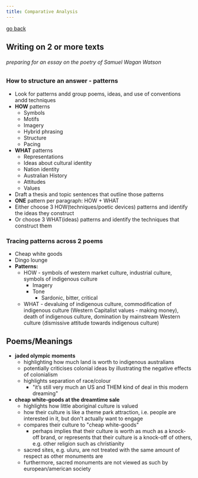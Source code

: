 ```yaml
---
title: Comparative Analysis
---
```


[go back](11Subjects/11Chemistry.md)

## Writing on 2 or more texts
###### preparing for an essay on the poetry of Samuel Wagan Watson

### How to structure an answer - patterns
- Look for patterns andd group poems, ideas, and use of conventions andd techniques
- **HOW** patterns
	- Symbols
	- Motifs
	- Imagery
	- Hybrid phrasing
	- Structure
	- Pacing
- **WHAT** patterns
	- Representations
	- Ideas about cultural identity
	- Nation identity
	- Australian History
	- Attitudes
	- Values
- Draft a thesis and topic sentences that outline those patterns
- **ONE** pattern per paragraph: HOW + WHAT
- Either choose 3 HOW(techniques/poetic devices) patterns and identify the ideas they construct
- Or choose 3 WHAT(ideas) patterns and identify the techniques that construct them

### Tracing patterns across 2 poems
- Cheap white goods
- Dingo lounge
- **Patterns:**
	- HOW - symbols of western market culture, industrial culture, symbols of indigenous culture
		- Imagery
		- Tone
			- Sardonic, bitter, critical
	- WHAT - devaluing of indigenous culture, commodification of indigenous culture (Western Capitalist values - making money), death of indigenous culture, domination by mainstream Western culture (dismissive attitude towards indigenous culture)

## Poems/Meanings
- **jaded olympic moments**
	- highlighting how much land is worth to indigenous australians
	- potentially criticises colonial ideas by illustrating the negative effects of colonialism
	- highlights separation of race/colour
		- "it’s still very much an US and THEM kind of deal in this modern dreaming"
- **cheap white-goods at the dreamtime sale**
	- highlights how little aboriginal culture is valued
	- how their culture is like a theme park attraction, i.e. people are interested in it, but don't actually want to engage
	- compares their culture to "cheap white-goods"
		- perhaps implies that their culture is worth as much as a knock-off brand, or represents that their culture is a knock-off of others, e.g. other religion such as christianity
	- sacred sites, e.g. uluru, are not treated with the same amount of respect as other monuments are 
	- furthermore, sacred monuments are not viewed as such by european/american society